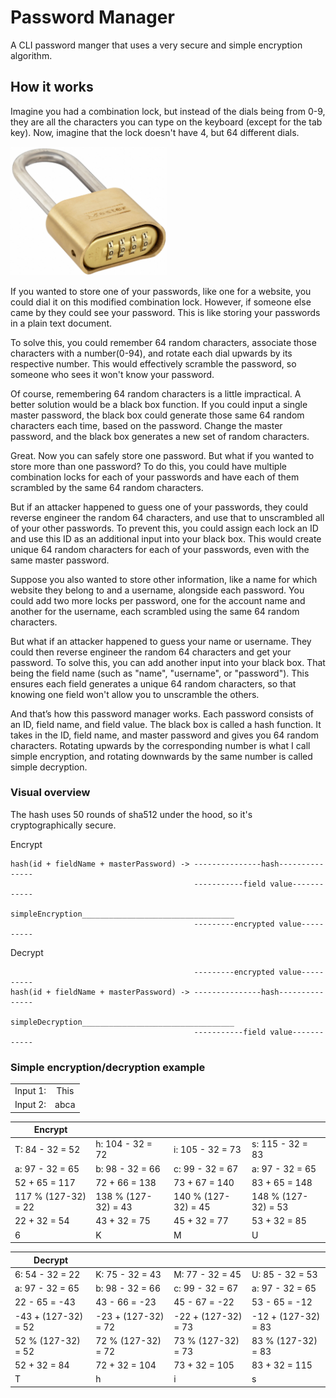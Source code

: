 # Password Manager
A CLI password manger that uses a very secure and simple encryption algorithm.

## How it works
Imagine you had a combination lock, but instead of the dials being from 0-9, they are all the characters you can type on the keyboard (except for the tab key). Now, imagine that the lock doesn't have 4, but 64 different dials.

<img width=250 src="./combination_lock.jpeg">

If you wanted to store one of your passwords, like one for a website, you could dial it on this modified combination lock. However, if someone else came by they could see your password. This is like storing your passwords in a plain text document.

To solve this, you could remember 64 random characters, associate those characters with a number(0-94), and rotate each dial upwards by its respective number. This would effectively scramble the password, so someone who sees it won't know your password.

Of course, remembering 64 random characters is a little impractical. A better solution would be a black box function. If you could input a single master password, the black box could generate those same 64 random characters each time, based on the password. Change the master password, and the black box generates a new set of random characters.

Great. Now you can safely store one password. But what if you wanted to store more than one password? To do this, you could have multiple combination locks for each of your passwords and have each of them scrambled by the same 64 random characters.

But if an attacker happened to guess one of your passwords, they could reverse engineer the random 64 characters, and use that to unscrambled all of your other passwords. To prevent this, you could assign each lock an ID and use this ID as an additional input into your black box. This would create unique 64 random characters for each of your passwords, even with the same master password.

Suppose you also wanted to store other information, like a name for which website they belong to and a username, alongside each password. You could add two more locks per password, one for the account name and another for the username, each scrambled using the same 64 random characters.

But what if an attacker happened to guess your name or username. They could then reverse engineer the random 64 characters and get your password. To solve this, you can add another input into your black box. That being the field name (such as "name", "username", or "password"). This ensures each field generates a unique 64 random characters, so that knowing one field won't allow you to unscramble the others.

And that’s how this password manager works. Each password consists of an ID, field name, and field value. The black box is called a hash function. It takes in the ID, field name, and master password and gives you 64 random characters. Rotating upwards by the corresponding number is what I call simple encryption, and rotating downwards by the same number is called simple decryption.

### Visual overview
The hash uses 50 rounds of sha512 under the hood, so it's cryptographically secure.

Encrypt

```
hash(id + fieldName + masterPassword) -> ---------------hash---------------
                                         -----------field value------------
                         simpleEncryption__________________________________
                                         ---------encrypted value----------
```

Decrypt

```
                                         ---------encrypted value----------
hash(id + fieldName + masterPassword) -> ---------------hash---------------
                         simpleDecryption__________________________________
                                         -----------field value------------
```

### Simple encryption/decryption example

|          |      |
|:---------|:----:|
| Input 1: | This |
| Input 2: | abca |

| Encrypt             |                     |                     |                     |
|---------------------|---------------------|---------------------|---------------------|
| T: 84 - 32 = 52     | h: 104 - 32 = 72    | i: 105 - 32 = 73    | s: 115 - 32 = 83    |
| a: 97 - 32 = 65     | b: 98  - 32 = 66    | c: 99  - 32 = 67    | a: 97  - 32 = 65    |
| 52 + 65 = 117       | 72 + 66 = 138       | 73 + 67 = 140       | 83 + 65 = 148       |
| 117 % (127-32) = 22 | 138 % (127-32) = 43 | 140 % (127-32) = 45 | 148 % (127-32) = 53 |
| 22 + 32 = 54        | 43 + 32 = 75        | 45 + 32 = 77        | 53 + 32 = 85        |
| 6                   | K                   | M                   | U                   |

| Decrypt             |                     |                     |                     |
|---------------------|---------------------|---------------------|---------------------|
| 6: 54 - 32 = 22     | K: 75 - 32 = 43     | M: 77 - 32 = 45     | U: 85 - 32 = 53     |
| a: 97 - 32 = 65     | b: 98  - 32 = 66    | c: 99  - 32 = 67    | a: 97  - 32 = 65    |
| 22 - 65 = -43       | 43 - 66 = -23       | 45 - 67 = -22       | 53 - 65 = -12       |
| -43 + (127-32) = 52 | -23 + (127-32) = 72 | -22 + (127-32) = 73 | -12 + (127-32) = 83 |
| 52 % (127-32) = 52  | 72 % (127-32) = 72  | 73 % (127-32) = 73  | 83 % (127-32) = 83  |
| 52 + 32 = 84        | 72 + 32 = 104       | 73 + 32 = 105       | 83 + 32 = 115       |
| T                   | h                   | i                   | s                   |